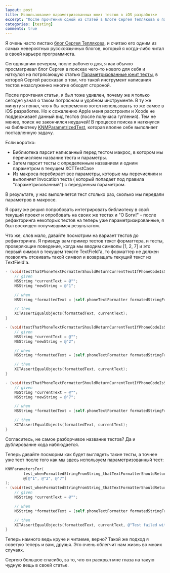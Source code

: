 ```yaml
---
layout: post
title: Использование параметризованных юнит тестов в iOS разработке
excerpt: "После прочтения одной из статей в блоге Сергея Теплякова о параметризованных юнит тестах - я был восхищен данным инструментом и решил попробовать в среде Objective-C."
categories: [testing]
comments: true
---
```


Я очень часто листаю [блог Сергея Теплякова](http://sergeyteplyakov.blogspot.ru/), и считаю его одним из самых невероятных русскоязычных блогов, который я когда-либо читал в своей карьере программиста. 

Сегодняшним вечером, после рабочего дня, я как обычно просматривал блог Сергея в поисках чего-то нового для себя и наткулся на потрясающую статью [Параметризованные юнит тесты](http://sergeyteplyakov.blogspot.ru/2012/08/blog-post_28.html), в которой Сергей рассказал о том, что такой инструмент написания тестов незаслуженно многие обходят стороной.

После прочтения статьи, я был тоже удивлен, почему же я только сегодня узнал о таком потрясном и удобном инструменте. В ту же минуту я понял, что я бы непременно хотел использовать то же самое в iOS разработке. Но к сожалению Apple меня расстроили и Xcode не поддерживает данный вид тестов (после получаса гугления). Тем не менее, поиск не закончился неудачей! В процессе поиска я наткнулся на библиотеку [KNMParametrizedTest](https://github.com/konoma/xctest-parametrized-tests), которая вполне себе выполняет поставленную задачу. 

Если коротко: 

* Библиотека парсит написанный перед тестом макрос, в котором мы перечисляем название теста и параметры.
* Затем парсит тесты с определенным названием и одним параметром в текущем XCTTestCase
* Из макроса перебирает все параметры, которые мы перечислили и выполняет Invocation теста ( который попадает под правила "параметризованный") с переданным параметром.

В результате, у нас выполняется тест столько раз, сколько мы передали параметров в макросе.

Я сразу же решил попробовать интегрировать библиотеку в свой текущий проект и опробовать на своих же тестах и "О Боги!" - после рефакторинга некоторых тестов на теперь уже параметризированные, я был восхищен получившимся результатом.

Что же, слов мало, давайте посмотрим на вариант тестов до рефакторинга. Я приведу вам пример тестов текст форматтера, и тесты, проверяющие поведение, когда мы вводим символы [1, 2, 7] и это первый символ в текущем тексте TextField'а, то форматтер не должен позволять отсеивать такой символ и возвращать текущий текст из TextField'a. 

```objective-c
- (void)testThatPhoneTextFormatterShouldReturnCurrentTextIfPhoneCodeIsStartFrom1 {
    // given
    NSString *currentText = @"";
    NSString *newString = @"1";

    // when
    NSString *formattedText = [self.phoneTextFormatter formatedStringFromString:newString currentText:currentText range:NSMakeRange(0, 0)];

    // then
    XCTAssertEqualObjects(formattedText, currentText);
}

- (void)testThatPhoneTextFormatterShouldReturnCurrentTextIfPhoneCodeIsStartFrom2 {
    // given
    NSString *currentText = @"";
    NSString *newString = @"2";

    // when
    NSString *formattedText = [self.phoneTextFormatter formatedStringFromString:newString currentText:currentText range:NSMakeRange(0, 0)];

    // then
    XCTAssertEqualObjects(formattedText, currentText);
}

- (void)testThatPhoneTextFormatterShouldReturnCurrentTextIfPhoneCodeIsStartFrom7 {
    // given
    NSString *currentText = @"";
    NSString *newString = @"7";

    // when
    NSString *formattedText = [self.phoneTextFormatter formatedStringFromString:newString currentText:currentText range:NSMakeRange(0, 0)];

    // then
    XCTAssertEqualObjects(formattedText, currentText);
}
```

Согласитесь, не самое разборчивое название тестов? Да и дублирование кода наблюдается.

Теперь давайте посморим как будет выглядеть такие тесты, а точнее уже тест после того как мы здесь используем параметризованный тест:

```objective-c
KNMParametersFor(
        test_whenFormattedStringFromString_thatTextFormatterShouldReturnCurrentText_withCurrentEmptyText_andWithTestValue,
        @[@"1", @"2", @"7"]
);
- (void)test_whenFormattedStringFromString_thatTextFormatterShouldReturnCurrentText_withCurrentEmptyText_andWithTestValue:(NSString *)testValue {
    // given
    NSString *currentText = @"";

    // when
    NSString *formattedText = [self.phoneTextFormatter formatedStringFromString:testValue currentText:currentText range:NSMakeRange(0, 0)];

    // then
    XCTAssertEqualObjects(formattedText, currentText, @"Test failed with test value: %@", testValue);
}
```

Теперь намного ведь круче и читаеме, верно? Такой же подход я советую теперь и вам, друзья. Это очень облегчит нам жизнь во мноих случаях.

Сергею большое спасибо, за то, что он раскрыл мне глаза на такую чудную вещь в своей статье.

